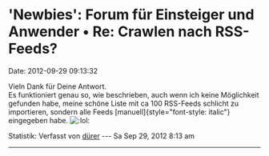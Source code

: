 \'Newbies\': Forum für Einsteiger und Anwender • Re: Crawlen nach RSS-Feeds?
============================================================================

Date: 2012-09-29 09:13:32

Vieln Dank für Deine Antwort.\
Es funktioniert genau so, wie beschrieben, auch wenn ich keine
Möglichkeit gefunden habe, meine schöne Liste mit ca 100 RSS-Feeds
schlicht zu importieren, sondern alle Feeds
[manuell]{style="font-style: italic"} eingegeben habe.
![:lol:](http://forum.yacy-websuche.de/images/smilies/icon_lol.gif "Laughing")

Statistik: Verfasst von
[dürer](http://forum.yacy-websuche.de/memberlist.php?mode=viewprofile&u=1844)
--- Sa Sep 29, 2012 8:13 am

------------------------------------------------------------------------

